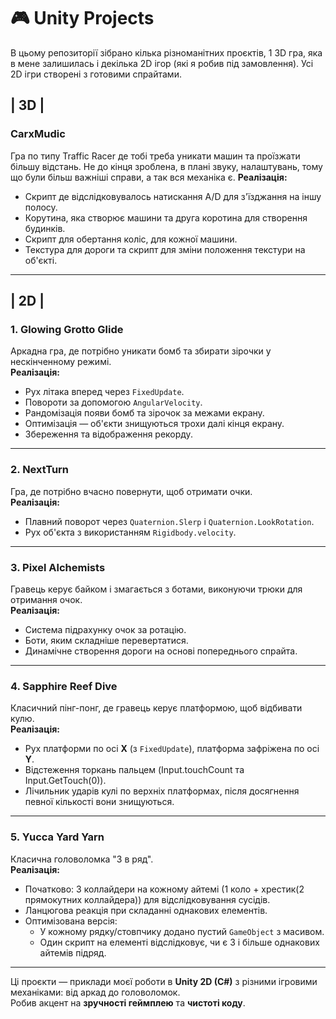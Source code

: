 # 🎮 Unity Projects

В цьому репозиторії зібрано кілька різноманітних проєктів, 1 3D гра, яка в мене залишилась і декілька 2D ігор (які я робив під замовлення).
Усі 2D ігри створені з готовими спрайтами.

## | 3D |

### CarxMudic
Гра по типу Traffic Racer де тобі треба уникати машин та проїзжати більшу відстань.
Не до кінця зроблена, в плані звуку, налаштувань, тому що були більш важніші справи, а так вся механіка є.
**Реалізація:**
- Скрипт де відслідковувалось натискання A/D для з'їзджання на іншу полосу.
- Корутина, яка створює машини та друга коротина для створення будинків.
- Скрипт для обертання коліс, для кожної машини.
- Текстура для дороги та скрипт для зміни положення текстури на об'єкті.

---

## | 2D |

### 1. Glowing Grotto Glide
Аркадна гра, де потрібно уникати бомб та збирати зірочки у нескінченному режимі.  
**Реалізація:**
- Рух літака вперед через `FixedUpdate`.  
- Повороти за допомогою `AngularVelocity`.  
- Рандомізація появи бомб та зірочок за межами екрану.  
- Оптимізація — об'єкти знищуються трохи далі кінця екрану.  
- Збереження та відображення рекорду.  

---

### 2. NextTurn
Гра, де потрібно вчасно повернути, щоб отримати очки.  
**Реалізація:**
- Плавний поворот через `Quaternion.Slerp` і `Quaternion.LookRotation`.  
- Рух об'єкта з використанням `Rigidbody.velocity`.  

---

### 3. Pixel Alchemists
Гравець керує байком і змагається з ботами, виконуючи трюки для отримання очок.  
**Реалізація:**
- Система підрахунку очок за ротацію.  
- Боти, яким складніше перевертатися.  
- Динамічне створення дороги на основі попереднього спрайта.  

---

### 4. Sapphire Reef Dive
Класичний пінг-понг, де гравець керує платформою, щоб відбивати кулю.  
**Реалізація:**
- Рух платформи по осі **X** (з `FixedUpdate`), платформа зафріжена по осі **Y**.  
- Відстеження торкань пальцем (Input.touchCount та Input.GetTouch(0)).  
- Лічильник ударів кулі по верхніх платформах, після досягнення певної кількості вони знищуються.  

---

### 5. Yucca Yard Yarn
Класична головоломка "3 в ряд".  
**Реалізація:**
- Початково: 3 коллайдери на кожному айтемі (1 коло + хрестик(2 прямокутних коллайдера)) для відслідковування сусідів.  
- Ланцюгова реакція при складанні однакових елементів.  
- Оптимізована версія:  
  - У кожному рядку/стовпчику додано пустий `GameObject` з масивом.  
  - Один скрипт на елементі відслідковує, чи є 3 і більше однакових айтемів підряд.  

---

Ці проєкти — приклади моєї роботи в **Unity 2D (C#)** з різними ігровими механіками: від аркад до головоломок.  
Робив акцент на **зручності геймплею** та **чистоті коду**.
